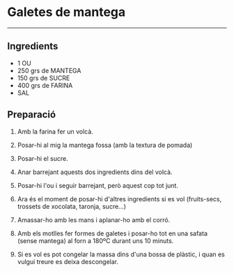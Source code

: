 # Galetes de mantega

---

## Ingredients
* 1 OU
* 250 grs de MANTEGA
* 150 grs de SUCRE
* 400 grs de FARINA
* SAL

## Preparació
1. Amb la farina fer un volcà.

2. Posar-hi al mig la mantega fossa (amb la textura de pomada)

3. Posar-hi el sucre.

4. Anar barrejant aquests dos ingredients dins del volcà.

5. Posar-hi l'ou i seguir barrejant, però aquest cop tot junt.

6. Ara és el moment de posar-hi d'altres ingredients si es vol (fruits-secs, trossets de xocolata, taronja, sucre...)

7. Amassar-ho amb les mans i aplanar-ho amb el corró.

8. Amb els motlles fer formes de galetes i posar-ho tot en una safata (sense mantega) al forn a 180ºC durant uns 10 minuts.

9. Si es vol es pot congelar la massa dins d'una bossa de plàstic, i quan es vulgui treure es deixa descongelar.
